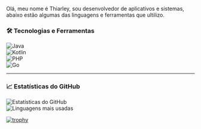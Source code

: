 Olá, meu nome é Thiarley, sou desenvolvedor de aplicativos e sistemas, abaixo estão algumas das linguagens e ferramentas que ultilizo.

### 🛠️ Tecnologias e Ferramentas  

![Java](https://img.shields.io/badge/Java-%23ED8B00.svg?style=flat-square&logo=java&logoColor=white)  
![Kotlin](https://img.shields.io/badge/Kotlin-%230095D5.svg?style=flat-square&logo=kotlin&logoColor=white)  
![PHP](https://img.shields.io/badge/PHP-%23777BB4.svg?style=flat-square&logo=php&logoColor=white)  
![Go](https://img.shields.io/badge/Go-%2300ADD8.svg?style=flat-square&logo=go&logoColor=white)  

---

### 📈 Estatísticas do GitHub  

![Estatísticas do GitHub](https://github-readme-stats.vercel.app/api?username=ThDev-only&show_icons=true&theme=tokyonight)  
![Linguagens mais usadas](https://github-readme-stats.vercel.app/api/top-langs/?username=ThDev-only&layout=compact&theme=tokyonight)

[![trophy](https://github-profile-trophy.vercel.app/?username=ThDev-only)](https://github.com/ryo-ma/github-profile-trophy)
